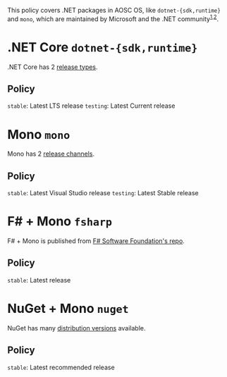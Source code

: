<!-- TITLE: .NET Lifecycle Policy -->
This policy covers .NET packages in AOSC OS, like `dotnet-{sdk,runtime}` and `mono`, which are maintained by Microsoft and the .NET community<sup>[1][1],[2][2]</sup>.
# .NET Core `dotnet-{sdk,runtime}`

.NET Core has 2 [release types](https://dotnet.microsoft.com/platform/support/policy/dotnet-core).

## Policy

`stable`: Latest LTS release
`testing`: Latest Current release

# Mono `mono`

Mono has 2 [release channels](https://www.mono-project.com/download/).

## Policy

`stable`: Latest Visual Studio release
`testing`: Latest Stable release

# F# + Mono `fsharp`

F# + Mono is published from [F# Software Foundation's repo](https://github.com/fsharp/fsharp/releases).

## Policy

`stable`: Latest release

<!-- # MSBuild + Mono `msbuild`

TODO -->

# NuGet + Mono `nuget`

NuGet has many [distribution versions](https://www.nuget.org/downloads) available.

## Policy

`stable`: Latest recommended release

<!-- More packages policy expected -->

[1]: https://docs.microsoft.com/en-us/dotnet/core/
[2]: https://www.mono-project.com/